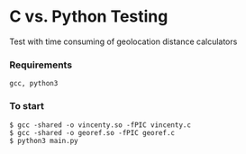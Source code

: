 # C vs. Python Testing

Test with time consuming of geolocation distance calculators

### Requirements

```
gcc, python3
```

### To start

```
$ gcc -shared -o vincenty.so -fPIC vincenty.c
$ gcc -shared -o georef.so -fPIC georef.c
$ python3 main.py
```
